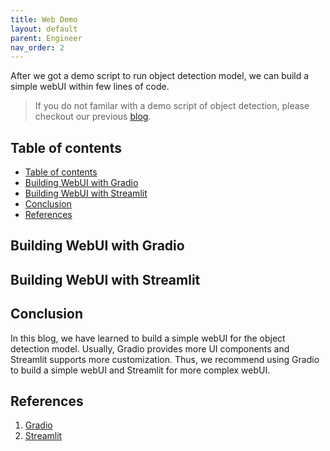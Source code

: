 ```yaml
---
title: Web Demo
layout: default
parent: Engineer
nav_order: 2
---
```


After we got a demo script to run object detection model, we can build a simple webUI within few lines of code.

> If you do not familar with a demo script of object detection, please checkout our previous [blog](https://jason-cs18.github.io/ml-engineering/model_selection.html).

## Table of contents
- [Table of contents](#table-of-contents)
- [Building WebUI with Gradio](#building-webui-with-gradio)
- [Building WebUI with Streamlit](#building-webui-with-streamlit)
- [Conclusion](#conclusion)
- [References](#references)

## Building WebUI with Gradio

## Building WebUI with Streamlit

## Conclusion
In this blog, we have learned to build a simple webUI for the object detection model. Usually, Gradio provides more UI components and Streamlit supports more customization. Thus, we recommend using Gradio to build a simple webUI and Streamlit for more complex webUI.

## References
1. [Gradio](https://www.gradio.app/)
2. [Streamlit](https://streamlit.io/#install)